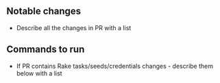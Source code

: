 ## Notable changes
- Describe all the changes in PR with a list
## Commands to run
- If PR contains Rake tasks/seeds/credentials changes - describe them below with a list
